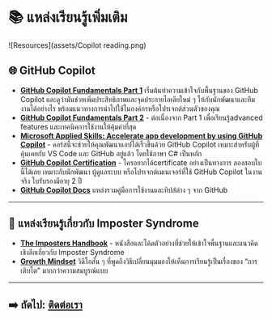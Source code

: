 # 📚 แหล่งเรียนรู้เพิ่มเติม

![Resources](assets/Copilot reading.png)

## 🌐 GitHub Copilot

- **[GitHub Copilot Fundamentals Part 1](https://learn.microsoft.com/en-us/training/paths/copilot/)** เริ่มต้นทำความเข้าใจกับพื้นฐานของ GitHub Copilot และดูว่ามันช่วยเพิ่มประสิทธิภาพและจุดประกายไอเดียใหม่ ๆ ให้กับนักพัฒนาและทีมงานได้อย่างไร พร้อมแนวทางการนำไปใช้ในองค์กรหรือโปรเจกต์ส่วนตัวของคุณ
- **[GitHub Copilot Fundamentals Part 2](https://learn.microsoft.com/en-us/training/paths/gh-copilot-2/)** - ต่อเนื่องจาก Part 1 เพื่อเรียนรู้advanced features และเทคนิคการใช้งานให้คุ้มค่าที่สุด
- **[Microsoft Applied Skills: Accelerate app development by using GitHub Copilot](https://learn.microsoft.com/en-us/credentials/applied-skills/accelerate-app-development-by-using-github-copilot/)** - คอร์สนี้จะช่วยให้คุณพัฒนาแอปได้เร็วขึ้นด้วย GitHub Copilot เหมาะสำหรับผู้ที่คุ้นเคยกับ VS Code และ GitHub อยู่แล้ว โดยใช้ภาษา C# เป็นหลัก
- **[GitHub Copilot Certification](https://learn.microsoft.com/en-us/credentials/certifications/github-copilot/?practice-assessment-type=certification)** - ใครอยากได้certificate อย่างเป็นทางการ ลองสอบใบนี้ได้เลย เหมาะกับนักพัฒนา ผู้ดูแลระบบ หรือโปรเจกต์เมเนเจอร์ที่ใช้ GitHub Copilot ในงานจริง ใบรับรองมีอายุ 2 ปี
- **[GitHub Copilot Docs](https://docs.github.com/en/copilot/how-tos)** แหล่งรวมคู่มือการใช้งานและทิปส์ต่าง ๆ จาก GitHub 

---

## 📖 แหล่งเรียนรู้เกี่ยวกับ Imposter Syndrome

- **[The Imposters Handbook](https://github.com/imposters-handbook)** - หนังสือและโค้ดตัวอย่างที่ช่วยให้เข้าใจพื้นฐานและแนวคิดเชิงลึกเกี่ยวกับ Imposter Syndrome
- **[Growth Mindset](https://youtu.be/-71zdXCMU6A?si=x58bSEfg9gYoFIxf)** วิดีโอสั้น ๆ ที่พูดถึงวิธีเปลี่ยนมุมมองให้เห็นการเรียนรู้เป็นเรื่องของ “การเติบโต” มากกว่าความสมบูรณ์แบบ

---

## ➡️ ถัดไป: [ติดต่อเรา](contact.md)
